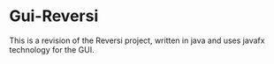 # Gui-Reversi
This is a revision of the Reversi project, written in java and uses javafx technology for the GUI.
